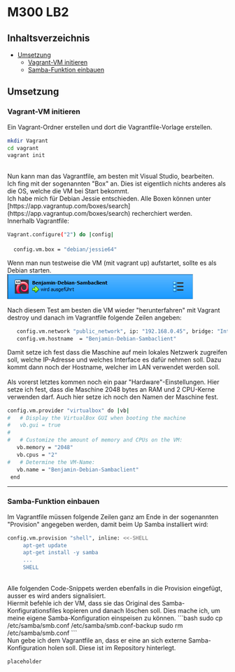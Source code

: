 # M300 LB2 
## Inhaltsverzeichnis
  - [Umsetzung](#umsetzung)
    - [Vagrant-VM initieren](#vagrant-vm-initieren)
    - [Samba-Funktion einbauen](#samba-funktion-einbauen)


## Umsetzung
### Vagrant-VM initieren
Ein Vagrant-Ordner erstellen und dort die Vagrantfile-Vorlage erstellen.
```bash
mkdir Vagrant
cd vagrant
vagrant init
```

<br>
Nun kann man das Vagrantfile, am besten mit Visual Studio, bearbeiten. <br>
Ich fing mit der sogenannten "Box" an. Dies ist eigentlich nichts anderes als die OS, welche die VM bei Start bekommt. <br>
Ich habe mich für Debian Jessie entschieden. Alle Boxen können unter [https://app.vagrantup.com/boxes/search](https://app.vagrantup.com/boxes/search) recherchiert werden.<br>
Innerhalb Vagrantfile:<br>

```bash
Vagrant.configure("2") do |config|

  config.vm.box = "debian/jessie64"
```

Wenn man nun testweise die VM (mit vagrant up) aufstartet, sollte es als Debian starten.<br>
![Erstes Vagrant up](Dokumentation-data/first_vagrant_up.png)

Nach diesem Test am besten die VM wieder "herunterfahren" mit Vagrant destroy und danach im Vagrantfile folgende Zeilen angeben:

```bash
   config.vm.network "public_network", ip: "192.168.0.45", bridge: "Intel(R) I211 Gigabit Network Connection"
   config.vm.hostname  = "Benjamin-Debian-Sambaclient"
```

Damit setze ich fest dass die Maschine auf mein lokales Netzwerk zugreifen soll, welche IP-Adresse und welches Interface es dafür nehmen soll. Dazu kommt dann noch der Hostname, welcher im LAN verwendet werden soll.<br>
<br>
Als vorerst letztes kommen noch ein paar "Hardware"-Einstellungen. Hier setze ich fest, dass die Maschine 2048 bytes an RAM und 2 CPU-Kerne verwenden darf. Auch hier setze ich noch den Namen der Maschine fest.

```bash
config.vm.provider "virtualbox" do |vb|
#   # Display the VirtualBox GUI when booting the machine
#   vb.gui = true
#
#   # Customize the amount of memory and CPUs on the VM:
   vb.memory = "2048"
   vb.cpus = "2"
#   # Determine the VM-Name:
   vb.name = "Benjamin-Debian-Sambaclient"
 end
```

---
### Samba-Funktion einbauen
Im Vagrantfile müssen folgende Zeilen ganz am Ende in der sogenannten "Provision" angegeben werden, damit beim Up Samba installiert wird:

```bash
config.vm.provision "shell", inline: <<-SHELL
     apt-get update
     apt-get install -y samba
     ...
     SHELL
```
<br>
Alle folgenden Code-Snippets werden ebenfalls in die Provision eingefügt, ausser es wird anders signalisiert.
<br>
Hiermit befehle ich der VM, dass sie das Original des Samba-Konfigurationsfiles kopieren und danach löschen soll. Dies mache ich, um meine eigene Samba-Konfiguration einspeisen zu können.
```bash
sudo cp /etc/samba/smb.conf /etc/samba/smb.conf-backup
sudo rm /etc/samba/smb.conf
```
<br>
Nun gebe ich dem Vagrantfile an, dass er eine an sich externe Samba-Konfiguration holen soll. Diese ist im Repository hinterlegt.

```bash
placeholder
```
